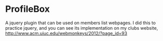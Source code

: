 ProfileBox
==========

A jquery plugin that can be used on members list webpages. I did this to practice jquery, and you can see its implementation on my clubs website, http://www.acm.uiuc.edu/webmonkeys/2012/?page_id=93 